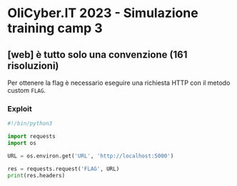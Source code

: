 # OliCyber.IT 2023 - Simulazione training camp 3

## [web] è tutto solo una convenzione (161 risoluzioni)

Per ottenere la flag è necessario eseguire una richiesta HTTP con il metodo custom `FLAG`.

### Exploit

```python
#!/bin/python3

import requests
import os

URL = os.environ.get('URL', 'http://localhost:5000')

res = requests.request('FLAG', URL)
print(res.headers)
```
